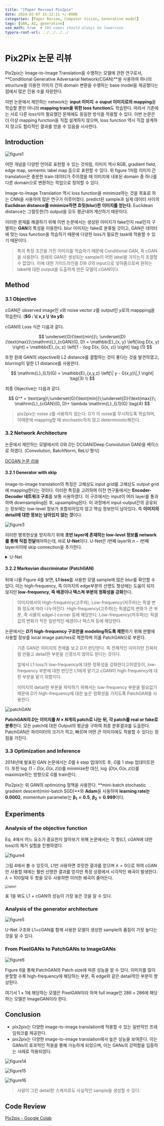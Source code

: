 ```yaml
---
title: "[Paper Review] Pix2pix"
date: 2024-02-07 15:12:11 +/-0000
categories: [Paper Review, Computer Vision, Generative model]
tags: [GAN, AI, generative]   
use_math: true  # TAG names should always be lowercase
typora-root-url: ../../../../
---
```




# **Pix2Pix 논문 리뷰**

Pix2pix는 Image-to-Image Translation을 수행하는 모델에 관한 연구로서, **Conditional Generative Adversarial Network(CGAN)**을 사용하여 하나의 structure을 이용한 이미지 간의 domain 변환을 수행하는 base model을 제공했다는 점에서 많은 인용 수를 자랑한다.



이번 논문에서 제안하는 network는 **input 이미지 → ouput 이미지로의 mapping**을 학습할 뿐만 아니라 **mapping train을 위한 loss function**도 학습한다. 따라서 기존에는 서로 다른 loss식이 필요했던 문제에도 동일한 방식을 적용할 수 있다. 이번 논문은 더 이상 mapping function을 직접 설계하지 않으며, loss function 역시 직접 설계하지 않고도 합리적인 결과를 얻을 수 있음을 시사한다.



## **Introduction**

![figure1](/assets/img/post/pix2pix/figure1.png)

어떤 개념을 다양한 언어로 표현할 수 있는 것처럼, 이미지 역시 RGB, gradient field, edge map, sementic label map 등으로 표현할 수 있다. 위 figure 1처럼 이미지 간 translation은 충분한 train 데이터가 주어졌을 때 이미지에 내포된 domain 중 하나를 다른 domain으로 변환하는 작업으로 정의할 수 있다.

Image-to-Image Translation 역시 loss function을 minimize하는 것을 목표로 하는 CNN을 사용하여 많은 연구가 이루어졌다. predict된 sample과 실제 데이터 사이의 **Euclidean distance를 minimize하면 흐릿(blur)한 이미지를 얻는다.** Euclidean distance는 그럴듯한(?) output을 모두 평균내어 계산하기 때문이다.

이러한 문제를 해결하기 위해 이번 논문에서는 생성된 이미지가 fake인지 real인지 구별하는 **GAN**의 특성을 이용한다. blur 이미지는 fake로 분류될 것이고, GAN은 데이터에 맞는 loss function을 학습하기 때문에 다양한 loss가 필요한 task에 적용할 수 있기 때문이다.

> 특히 특정 조건을 가진 이미지를 학습하기 때문에 Conditional GAN, 즉 cGAN을 사용한다. 원래의 GAN은 생성되는 sample이 어떤 label을 가지는지 조절할수 없었다. 이에 대한 가이드라인을 $D$와 $G$의 input으로 넣어줌으로써 원하는 label에 대한 output을 도출하게 만든 모델이 cGAN이다.





## **Method**



### **3.1 Objective**



cGAN은 observed image인 $x$와 noise vector $z$를 output인 $y$로의 mappping을 학습한다. (**$G : \( x,z \) \to y$**)

cGAN의 Loss 식은 다음과 같다.



$$
\underset{G}{\text{min}}\; \underset{D}{\text{max}}\;\mathrm{L}_{cGAN}(G, D) = \mathbb{E}_{x, y} \left[\log D(x, y) \right] + \mathbb{E}_{x, z} \left[1 - \log D(x, G(x, z)) \right] \tag {1}
$$


또한 원래 GAN의 objective와 L2 distance를 결합하는 것이 좋다는 것을 발견하였고, blurring이 덜한 L1 distance를 사용한다.


$$
\mathrm{L}_{L1}(G) = \mathbb{E}_{x,y,z} \left[\| y - G(x,y)\|_1 \right] \tag{3} \\
$$


최종 Objective는 다음과 같다.


$$
G^* = \text{arg}\;\underset{G}{\text{min}}\;\underset{D}{\text{max}}\; \mathrm{L}_{cGAN}(G, D)+ \lambda \mathrm{L}_{L1}(G) \tag{4}
$$



> pix2pix는 noise $z$를 사용하지 않는다. $G$가 이 noise를 무시하도록 학습하며, 이때문에 mapping할 때 stochastic하지 않고 deterministic해진다.




### **3.2 Network Architecture**

논문에서 제안하는 모델에서의 $G$와 $D$는 DCGAN(Deep Convolution GAN)을 베이스로 하였다. (Convolution, BatchNorm, ReLU 형식)

[DCGAN 논문 리뷰](https://hahngyutak.github.io/posts/DCGAN/)



#### **3.2.1 Generator with skip**

 image-to-image translation의 특징은 고해상도 input grid를 고해상도 output grid에 mapping한다는 것이다. 이러한 특징을 고려하여 이전 연구들에서는 **Encoder-Decoder 네트워크 구조**를 보통 사용하였다. 이 구조에서는 input이 여러 layer를 통과하며 downsampling된 후, upsampling된다. 이 과정에서  input-output간의 공유되는 정보에는 low-level 정보가 포함되어있지 않고 핵심 정보만이 남아있다. 즉 **이미지의 detail에 대한 정보는 남아있지 않는 것**이다.



![figure3](/assets/img/post/pix2pix/figure3.png)

이러한 병목현상을 방지하기 위해 **초반 layer에 존재하는 low-level 정보를 network를 통해 직접 전달**해야하는데, 바로 **U-Net**이다. U-Net은 $i$번째 layer와 $n-i$번째 layer사이에 skip connection을 추가한다.

<details>
  <summary>U-Net</summary>

​     <img src="https://joungheekim.github.io/img/in-post/2020/2020-09-28/model_structure.gif" alt="unet_archi"> 

<a href="https://velog.io/@lighthouse97/UNet%EC%9D%98-%EC%9D%B4%ED%95%B4">U-net의 이해 </a>

</details>

#### **3.2.2 Markovian discriminator (PatchGAN)**

뒤에 나올 Figure 4를 보면, **L1 loss**를 사용한 모델 sample에 많은 blur를 확인할 수 있다. 이는 high-frequency, 즉 이미지의 edge부분의 선명도 향상에는 도움이 되지 않지만 **low-frequency, 즉 배경이나 텍스쳐 부분의 정확성을 강화**한다. 

> 이미지에서의 High-frequency(고주파), Low-frequency(저주파)는 픽셀 변화 정도에 따라 나누어진다. High-frequency(고주파)는 픽셀값의 변화가 큰 부분, 즉 사물의 edge나 corner 등에 해당한다. Low-frequency(저주파)는 픽셀값의 변화가 작은 일반적인 배경이나 텍스쳐 등에 해당한다.

논문에서는 **$D$가  high-frequency 구조만을 modeling하도록 제한**하기 위해 판별에 사용할 정보를 local image patches로 제한하며 이를 PatchGAN으로 부른다.

> 기존 GAN은 이미지의 전체를 보고 $D$가 판단한다. 즉 전체적인 이미지만 진짜처럼 만들고 detail한 부분을 신경쓰지 않아도 된다는 것이다. 
>
> 앞에서 L1 loss가 low-frequency에 대한 정확성을 강화한다고하였듯이, low-frequency 부분에 대한 판단은 L1에게 맡기고 cGAN이 high-frequency에 대한 부분을 맡기 위함이다. 
>
> 이미지의 detail한 부분을 파악하기 위해서는 low-frequency 부분을 필요없기 때문에 $D$가 high-frequency에 대한 높은 정확성을 가지도록 PatchGAN을 사용한다.



![patchGAN](/assets/img/post/pix2pix/patchGAN.png)

**PatchGAN의 $D$는 이미지를 $N \times N$개의 patch로 나눈 뒤, 각 patch를 real or fake로 분류**한다. 모든 patch에 대한 Output의 평균을 구하여 최종 분류결과를 도출한다. PatchGAN은 파라미터의 크기가 적고, 빠르며 어떤 큰 이미지에도 적용할 수 있다는 장점을 가진다.



### **3.3 Optimization and Inference**

2014년에 발표된 GAN 논문에서는 $D$를 $k$ step 업데이트 후, $G$를 1 step 업데이트한다. 또한 $\log \;(1-D(x, G(x,z)))$를 minimize한 대신, $\log \;(D(x,G(x, z)))$를 maximize하는 방향으로 $G$를 train한다. 

Pix2pix는 위 GAN의 optimizing 정책을 사용한다. **mini-batch stochastic gradient descent(mini-batch SGD)**와 **Adam**을 사용하며 **learning rate는 0.0002**, momentum parameter는 $\mathbf{\beta_1 = 0.5}$, $\mathbf{\beta_2 = 0.999}$이다.





## **Experiments**



### **Analysis of the objective function**

Eq. 4에서 어느 요소가 중요한지 알아보기 위해 논문에서는 각 항(L1, cGAN에 대한 loss)의 제거 실험을 진행하였다. 

![figure4](/assets/img/post/pix2pix/figure4.png)

그림 4에서 볼 수 있듯이, L1만 사용하면 흐릿한 결과를 얻으며 $\lambda = 0$으로 하여 cGAN만 사용할 때에는 훨씬 선명한 결과를 얻지만 특정 상황에서 시각적인 왜곡이 발생한다. $\lambda = 100$일때 두 항을 모두 사용하면 이러한 왜곡이 줄어든다.

<img src="/assets/img/post/pix2pix/table1.png" alt="table1" style="zoom:67%;" />

표 1을 봐도 L1 + cGAN의 성능이 가장 놓은 것을 알 수 있다.



### **Analysis of the generator architecture**

![figure5](/assets/img/post/pix2pix/figure5.png)

U-Net 구조와 L1+cGAN를 함께 사용한 모델이 생성한 sample의 품질이 가장 높다는 것을 알 수 있다.



### **From PixelGANs to PatchGANs to ImageGANs**

![figure6](/assets/img/post/pix2pix/figure6.png)

Figure 6을 통해 PatchGAN의 Patch size에 따른 성능을 알 수 있다. 이미지를 많이 분할할 수록 high-frequency에 해당하는 부분, 즉 edge와 같은 detail적인 부분이 향상된다.

여기서 $1 \times 1$에 해당하는 모델은 PixelGAN이라 하며 full image인 $286 \times 286$에 해당하는 모델은 ImageGAN이라 한다. 



## **Conclusion**

* pix2pix는 다양한 image-to-image translation에 적용할 수 있는 일반적인 프레임워크를 제공한다.
*  pix2pix는 다양한 image-to-image translation에서 높은 성능을 보여준다. 이는 GANs의 효과적인 적용을 통해 가능하게 되었으며, 이는 GANs의 강력함을 입증하는 사례로 작용되었다.



![figure14](/assets/img/post/pix2pix/figure14.png)

![figure15](/assets/img/post/pix2pix/figure15.png)

![figure16](/assets/img/post/pix2pix/figure16.png)

> 사람이 그린 detail한 스케치로도 사실적인 sample을 생성할 수 있다.





## **Code Review**

[Pix2pix - Google Colab](https://colab.research.google.com/drive/1pVfVmviZ3y8hAFA4ozvD8db8CRWnGD_0?usp=sharing)

